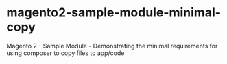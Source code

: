 # magento2-sample-module-minimal-copy
Magento 2 - Sample Module - Demonstrating the minimal requirements for using composer to copy files to app/code

